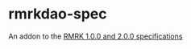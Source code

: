 # rmrkdao-spec
An addon to the [RMRK 1.0.0 and 2.0.0 specifications](https://github.com/rmrk-team/rmrk-spec)

